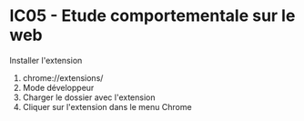 # IC05 - Etude comportementale sur le web

Installer l'extension
1. chrome://extensions/
2. Mode développeur
3. Charger le dossier avec l'extension
4. Cliquer sur l'extension dans le menu Chrome